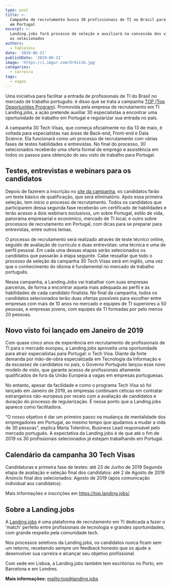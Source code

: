 ```yaml
---
type: post
title: >-
  Campanha de recrutamento busca 30 profissionais de TI no Brasil para trabalhar
  em Portugal 
excerpt: >-
  Landing.jobs fará processo de seleção e auxiliará na concessão dos vistos para
  os selecionados 
authors:
  - Tableless
date: '2019-06-21'
publishDate: '2019-06-21'
image: 'https://i.imgur.com/Or9iCvb.jpg'
categories:
  - carreira
tags:
  - vagas
---
```

Uma iniciativa para facilitar a entrada de profissionais de TI do Brasil no mercado de trabalho português: é disso que se trata a campanha [TOP (Top Opportunities Program)](https://top.landing.jobs/). Promovida pela empresa de recrutamento em TI Landing.jobs, a ação pretende auxiliar 30 especialistas a encontrar uma oportunidade de trabalho em Portugal e regularizar sua entrada no país. 

A campanha 30 Tech Visas, que começa oficialmente no dia 13 de maio, é voltada para especialistas nas áreas de Back-end, Front-end e Data Science. Ela funcionará como um processo de recrutamento com várias fases de testes habilidades e entrevistas. No final do processo, 30 selecionados receberão uma oferta formal de emprego e assistência em todos os passos para obtenção do seu visto de trabalho para Portugal. 

## Testes, entrevistas e webinars para os candidatos

Depois de fazerem a inscrição no [site da campanha](https://top.landing.jobs/), os candidatos farão um teste básico de qualificação, que será eliminatório. Após essa primeira seleção, tem início o processo de recrutamento. Todos os candidatos que participarem dessa segunda fase receberão um certificado de habilidades e terão acesso a dois webinars exclusivos, um sobre Portugal, estilo de vida, panorama empresarial e económico, mercado de TI local; e outro sobre processos de recrutamento em Portugal, com dicas para se preparar para entrevistas, entre outros temas. 

O processo de recrutamento será realizado através de teste técnico online, seguido de avaliação de currículo e duas entrevistas: uma técnica e uma de perfil pessoal. Em cada uma dessas etapas serão selecionados os candidatos que passarão à etapa seguinte. Cabe ressaltar que todo o processo de seleção da campanha 30 Tech Visas será em inglês, uma vez que o conhecimento do idioma é fundamental no mercado de trabalho português. 

Nessa campanha, a Landing.Jobs vai trabalhar com suas empresas parceiras, de forma a encontrar aquela mais adequada ao perfil e às habilidades de cada candidato finalista. No final da campanha, todos os candidatos selecionados terão duas ofertas possíveis para escolher entre empresas com mais de 10 anos no mercado e equipes de TI superiores a 50 pessoas, e empresas jovens, com equipes de TI formadas por pelo menos 20 pessoas. 

## Novo visto foi lançado em Janeiro de 2019

Com quase cinco anos de experiência em recrutamento de profissionais de TI para o mercado europeu, a Landing.jobs aproveita uma oportunidade para atrair especialistas para Portugal: o Tech Visa. Diante da forte demanda por mão-de-obra especializada em Tecnologia da Informação e da escassez de candidatos no país, o Governo Português lançou esse novo modelo de visto, que garante acesso de profissionais altamente qualificados de fora da União Europeia a vagas em empresas portuguesas. 

No entanto, apesar da facilidade e como o programa Tech Visa só foi lançado em Janeiro de 2019, as empresas continuam céticas em contratar estrangeiros não-europeus por receio com a avaliação de candidatos e duração do processo de regularização. É nesse ponto que a Landing.jobs aparece como facilitadora. 

“O nosso objetivo é dar um primeiro passo na mudança de mentalidade dos empregadores em Portugal, ao mesmo tempo que ajudamos a mudar a vida de 30 pessoas”, explica Maria Tolentino, Business Lead responsável pelo mercado português. A expectativa da Landing.jobs é de que até o fim de 2019 os 30 profissionais selecionados já estejam trabalhando em Portugal. 

## Calendário da campanha 30 Tech Visas

Candidaturas e primeira fase de testes: até 23 de Junho de 2019 Segunda etapa de avaliação e seleção final dos candidatos: até 2 de Agosto de 2019 Anúncio final dos selecionados: Agosto de 2019 (após comunicação individual aos candidatos).

Mais informações e inscrições em [https://top.landing.jobs/ ](https://top.landing.jobs/)

## Sobre a Landing.jobs

A [Landing.jobs](https://landing.jobs/) é uma plataforma de recrutamento em TI dedicada a fazer o 'match' perfeito entre profissionais de tecnologia e grandes oportunidades, com grande respeito pela comunidade tech. 

Nos processos seletivos da Landing.jobs, os candidatos nunca ficam sem um retorno, recebendo sempre um feedback honesto que os ajude a desenvolver sua carreira e alcançar seu objetivo profissional. 

Com sede em Lisboa, a Landing.jobs também tem escritórios no Porto, em Barcelona e em Londres. 

**Mais informações:**  <mailto:top@landing.jobs>
